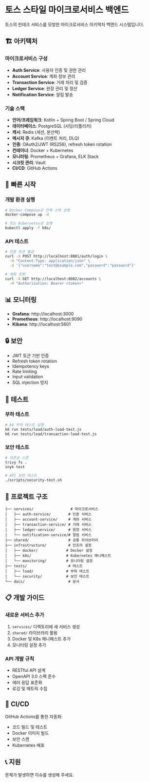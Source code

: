 # 토스 스타일 마이크로서비스 백엔드

토스의 핀테크 서비스를 모방한 마이크로서비스 아키텍처 백엔드 시스템입니다.

## 🏗️ 아키텍처

### 마이크로서비스 구성
- **Auth Service**: 사용자 인증 및 권한 관리
- **Account Service**: 계좌 정보 관리
- **Transaction Service**: 거래 처리 및 검증
- **Ledger Service**: 원장 관리 및 정산
- **Notification Service**: 알림 발송

### 기술 스택
- **언어/프레임워크**: Kotlin + Spring Boot / Spring Cloud
- **데이터베이스**: PostgreSQL (샤딩/리플리카)
- **캐시**: Redis (세션, 분산락)
- **메시지 큐**: Kafka (이벤트 처리, DLQ)
- **인증**: OAuth2/JWT (RS256), refresh token rotation
- **컨테이너**: Docker + Kubernetes
- **모니터링**: Prometheus + Grafana, ELK Stack
- **시크릿 관리**: Vault
- **CI/CD**: GitHub Actions

## 🚀 빠른 시작

### 개발 환경 실행
```bash
# Docker Compose로 전체 스택 실행
docker-compose up -d

# 또는 Kubernetes로 실행
kubectl apply -f k8s/
```

### API 테스트
```bash
# 인증 토큰 발급
curl -X POST http://localhost:8081/auth/login \
  -H "Content-Type: application/json" \
  -d '{"username":"test@example.com","password":"password"}'

# 계좌 조회
curl -X GET http://localhost:8082/accounts \
  -H "Authorization: Bearer <token>"
```

## 📊 모니터링

- **Grafana**: http://localhost:3000
- **Prometheus**: http://localhost:9090
- **Kibana**: http://localhost:5601

## 🔒 보안

- JWT 토큰 기반 인증
- Refresh token rotation
- Idempotency keys
- Rate limiting
- Input validation
- SQL injection 방지

## 🧪 테스트

### 부하 테스트
```bash
# k6 부하 테스트 실행
k6 run tests/load/auth-load-test.js
k6 run tests/load/transaction-load-test.js
```

### 보안 테스트
```bash
# 의존성 스캔
trivy fs .
snyk test

# API 보안 테스트
./scripts/security-test.sh
```

## 📁 프로젝트 구조

```
├── services/                 # 마이크로서비스
│   ├── auth-service/        # 인증 서비스
│   ├── account-service/     # 계좌 서비스
│   ├── transaction-service/ # 거래 서비스
│   ├── ledger-service/      # 원장 서비스
│   └── notification-service/# 알림 서비스
├── shared/                  # 공통 라이브러리
├── infrastructure/          # 인프라 설정
│   ├── docker/             # Docker 설정
│   ├── k8s/                # Kubernetes 매니페스트
│   └── monitoring/         # 모니터링 설정
├── tests/                   # 테스트
│   ├── load/               # 부하 테스트
│   └── security/           # 보안 테스트
└── docs/                    # 문서
```

## 📋 개발 가이드

### 새로운 서비스 추가
1. `services/` 디렉토리에 새 서비스 생성
2. `shared/` 라이브러리 활용
3. Docker 및 K8s 매니페스트 추가
4. 모니터링 설정 추가

### API 개발 규칙
- RESTful API 설계
- OpenAPI 3.0 스펙 준수
- 에러 응답 표준화
- 로깅 및 메트릭 수집

## 🔄 CI/CD

GitHub Actions를 통한 자동화:
- 코드 빌드 및 테스트
- Docker 이미지 빌드
- 보안 스캔
- Kubernetes 배포

## 📞 지원

문제가 발생하면 이슈를 생성해 주세요.

